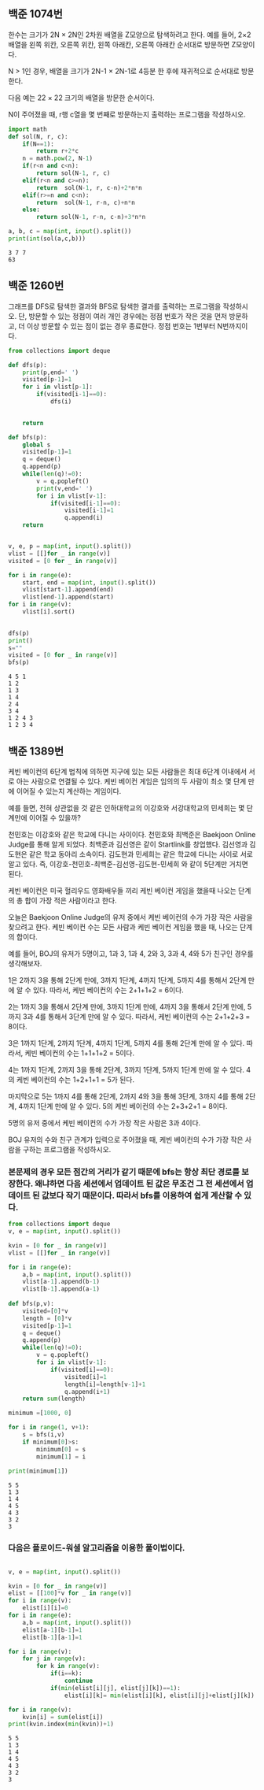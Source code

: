 ## 백준 1074번

한수는 크기가 2N × 2N인 2차원 배열을 Z모양으로 탐색하려고 한다. 예를 들어, 2×2배열을 왼쪽 위칸, 오른쪽 위칸, 왼쪽 아래칸, 오른쪽 아래칸 순서대로 방문하면 Z모양이다.



N > 1인 경우, 배열을 크기가 2N-1 × 2N-1로 4등분 한 후에 재귀적으로 순서대로 방문한다.

다음 예는 22 × 22 크기의 배열을 방문한 순서이다.



N이 주어졌을 때, r행 c열을 몇 번째로 방문하는지 출력하는 프로그램을 작성하시오.


```python
import math
def sol(N, r, c):
    if(N==1):
        return r+2*c
    n = math.pow(2, N-1)
    if(r<n and c<n):
        return sol(N-1, r, c)
    elif(r<n and c>=n):
        return  sol(N-1, r, c-n)+2*n*n
    elif(r>=n and c<n):
        return  sol(N-1, r-n, c)+n*n
    else:
        return sol(N-1, r-n, c-n)+3*n*n

a, b, c = map(int, input().split())
print(int(sol(a,c,b)))
```

    3 7 7
    63


## 백준 1260번
그래프를 DFS로 탐색한 결과와 BFS로 탐색한 결과를 출력하는 프로그램을 작성하시오. 단, 방문할 수 있는 정점이 여러 개인 경우에는 정점 번호가 작은 것을 먼저 방문하고, 더 이상 방문할 수 있는 점이 없는 경우 종료한다. 정점 번호는 1번부터 N번까지이다.



```python
from collections import deque

def dfs(p):
    print(p,end=' ')
    visited[p-1]=1
    for i in vlist[p-1]:
        if(visited[i-1]==0):
            dfs(i)
            

    return

def bfs(p):
    global s
    visited[p-1]=1
    q = deque()
    q.append(p)
    while(len(q)!=0):
        v = q.popleft()
        print(v,end=' ')
        for i in vlist[v-1]:
            if(visited[i-1]==0):
                visited[i-1]=1
                q.append(i)
    return


v, e, p = map(int, input().split())
vlist = [[]for _ in range(v)]
visited = [0 for _ in range(v)]

for i in range(e):
    start, end = map(int, input().split())
    vlist[start-1].append(end)
    vlist[end-1].append(start)
for i in range(v):
    vlist[i].sort()

    
dfs(p)
print()
s=""
visited = [0 for _ in range(v)]
bfs(p)
```

    4 5 1
    1 2
    1 3
    1 4
    2 4
    3 4
    1 2 4 3 
    1 2 3 4 

## 백준 1389번
케빈 베이컨의 6단계 법칙에 의하면 지구에 있는 모든 사람들은 최대 6단계 이내에서 서로 아는 사람으로 연결될 수 있다. 케빈 베이컨 게임은 임의의 두 사람이 최소 몇 단계 만에 이어질 수 있는지 계산하는 게임이다.

예를 들면, 전혀 상관없을 것 같은 인하대학교의 이강호와 서강대학교의 민세희는 몇 단계만에 이어질 수 있을까?

천민호는 이강호와 같은 학교에 다니는 사이이다. 천민호와 최백준은 Baekjoon Online Judge를 통해 알게 되었다. 최백준과 김선영은 같이 Startlink를 창업했다. 김선영과 김도현은 같은 학교 동아리 소속이다. 김도현과 민세희는 같은 학교에 다니는 사이로 서로 알고 있다. 즉, 이강호-천민호-최백준-김선영-김도현-민세희 와 같이 5단계만 거치면 된다.

케빈 베이컨은 미국 헐리우드 영화배우들 끼리 케빈 베이컨 게임을 했을때 나오는 단계의 총 합이 가장 적은 사람이라고 한다.

오늘은 Baekjoon Online Judge의 유저 중에서 케빈 베이컨의 수가 가장 작은 사람을 찾으려고 한다. 케빈 베이컨 수는 모든 사람과 케빈 베이컨 게임을 했을 때, 나오는 단계의 합이다.

예를 들어, BOJ의 유저가 5명이고, 1과 3, 1과 4, 2와 3, 3과 4, 4와 5가 친구인 경우를 생각해보자.

1은 2까지 3을 통해 2단계 만에, 3까지 1단계, 4까지 1단계, 5까지 4를 통해서 2단계 만에 알 수 있다. 따라서, 케빈 베이컨의 수는 2+1+1+2 = 6이다.

2는 1까지 3을 통해서 2단계 만에, 3까지 1단계 만에, 4까지 3을 통해서 2단계 만에, 5까지 3과 4를 통해서 3단계 만에 알 수 있다. 따라서, 케빈 베이컨의 수는 2+1+2+3 = 8이다.

3은 1까지 1단계, 2까지 1단계, 4까지 1단계, 5까지 4를 통해 2단계 만에 알 수 있다. 따라서, 케빈 베이컨의 수는 1+1+1+2 = 5이다.

4는 1까지 1단계, 2까지 3을 통해 2단계, 3까지 1단계, 5까지 1단계 만에 알 수 있다. 4의 케빈 베이컨의 수는 1+2+1+1 = 5가 된다.

마지막으로 5는 1까지 4를 통해 2단계, 2까지 4와 3을 통해 3단계, 3까지 4를 통해 2단계, 4까지 1단계 만에 알 수 있다. 5의 케빈 베이컨의 수는 2+3+2+1 = 8이다.

5명의 유저 중에서 케빈 베이컨의 수가 가장 작은 사람은 3과 4이다.

BOJ 유저의 수와 친구 관계가 입력으로 주어졌을 때, 케빈 베이컨의 수가 가장 작은 사람을 구하는 프로그램을 작성하시오.



### 본문제의 경우 모든 점간의 거리가 같기 때문에 bfs는 항상 최단 경로를 보장한다. 왜냐하면 다음 세션에서 업데이트 된 값은 무조건 그 전 세션에서 업데이트 된 값보다 작기 때문이다. 따라서 bfs를 이용하여 쉽게 계산할 수 있다.


```python
from collections import deque
v, e = map(int, input().split())

kvin = [0 for _ in range(v)]
vlist = [[]for _ in range(v)]

for i in range(e):
    a,b = map(int, input().split())
    vlist[a-1].append(b-1)
    vlist[b-1].append(a-1)
    
def bfs(p,v):
    visited=[0]*v
    length = [0]*v
    visited[p-1]=1
    q = deque()
    q.append(p)
    while(len(q)!=0):
        v = q.popleft()
        for i in vlist[v-1]:
            if(visited[i]==0):
                visited[i]=1
                length[i]=length[v-1]+1 
                q.append(i+1)
    return sum(length)

minimum =[1000, 0] 

for i in range(1, v+1):
    s = bfs(i,v)
    if minimum[0]>s:
        minimum[0] = s
        minimum[1] = i
        
print(minimum[1])

```

    5 5
    1 3
    1 4
    4 5
    4 3
    3 2
    3


### 다음은 플로이드-워셜 알고리즘을 이용한 풀이법이다.


```python

v, e = map(int, input().split())

kvin = [0 for _ in range(v)]
elist = [[100]*v for _ in range(v)]
for i in range(v):
    elist[i][i]=0
for i in range(e):
    a,b = map(int, input().split())
    elist[a-1][b-1]=1
    elist[b-1][a-1]=1

for i in range(v):
    for j in range(v):
        for k in range(v):
            if(i==k):
                continue
            if(min(elist[i][j], elist[j][k])==1):
                elist[i][k]= min(elist[i][k], elist[i][j]+elist[j][k])

for i in range(v):
    kvin[i] = sum(elist[i])
print(kvin.index(min(kvin))+1)
```

    5 5
    1 3
    1 4
    4 5
    4 3
    3 2
    3

